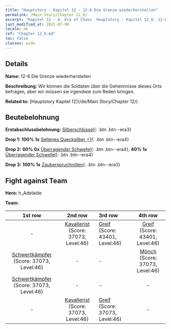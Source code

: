 ```yaml
---
title: "Hauptstory - Kapitel 12 - 12-6 Die Grenze wiederherstellen"
permalink: /Main Story/Chapter 12_6/
excerpt: "Kapitel 12 - 6. Era of Chaos  Hauptstory - Kapitel 12_6. 12-6 Die Grenze wiederherstellen"
last_modified_at: 2021-07-06
locale: de
ref: "Chapter 12_6.md"
toc: false
classes: wide
---
```


## Details

 **Name:** 12-6 Die Grenze wiederherstellen

 **Beschreibung:** Wir können die Soldaten über die Geheimnisse dieses Orts befragen, aber wir müssen sie irgendwie zum Reden bringen.

 **Related to:** [Hauptstory Kapitel 12](/de/Main Story/Chapter 12/)

## Beutebelohnung

 **Erstabschlussbelohnung:** [Silberschlüssel](/ItemsDE/con_693/){: .btn .btn--era3}

 **Drop 1:** **100% 1x** [Seltenes Quecksilber +1](/ItemsDE/mat_42/){: .btn .btn--era4}

 **Drop 2:** **60% 0x** [Überragender Schwefel](/ItemsDE/mat_36/){: .btn .btn--era4}, **40% 1x** [Überragender Schwefel](/ItemsDE/mat_36/){: .btn .btn--era4}

 **Drop 3:** **100% 1x** [Zauberspruchrollen](/ItemsDE/con_694/){: .btn .btn--era3}


## Fight against Team
 **Hero:** h_Adelaide

 **Team:**


  | 1st row | 2nd row | 3rd row | 4th row |
  |:----:|:----:|:----|:----:|
  | - | [Kavallerist](/de/units/Cavalier/) (Score: 37073, Level:46)  | [Greif](/de/units/Griffin/) (Score: 43401, Level:46)  | [Greif](/de/units/Griffin/) (Score: 43401, Level:46)  |
  | [Schwertkämpfer](/de/units/Swordsman/) (Score: 37073, Level:46)  | - | - | [Mönch](/de/units/Monk/) (Score: 37073, Level:46)  |
  | [Schwertkämpfer](/de/units/Swordsman/) (Score: 37073, Level:46)  | - | - | - |
  | - | [Kavallerist](/de/units/Cavalier/) (Score: 37073, Level:46)  | [Greif](/de/units/Griffin/) (Score: 37073, Level:46)  | - |



